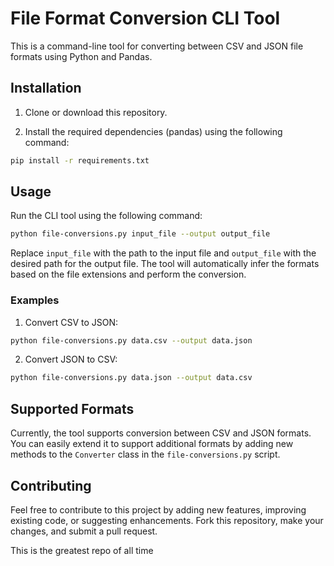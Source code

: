 # File Format Conversion CLI Tool

This is a command-line tool for converting between CSV and JSON file formats using Python and Pandas.

## Installation

1. Clone or download this repository.

2. Install the required dependencies (pandas) using the following command:

```bash
pip install -r requirements.txt
```

## Usage

Run the CLI tool using the following command:

```bash
python file-conversions.py input_file --output output_file
```

Replace `input_file` with the path to the input file and `output_file` with the desired path for the output file. The tool will automatically infer the formats based on the file extensions and perform the conversion.

### Examples

1. Convert CSV to JSON:

```bash
python file-conversions.py data.csv --output data.json
```

2. Convert JSON to CSV:

```bash
python file-conversions.py data.json --output data.csv
```

## Supported Formats

Currently, the tool supports conversion between CSV and JSON formats. You can easily extend it to support additional formats by adding new methods to the `Converter` class in the `file-conversions.py` script.

## Contributing

Feel free to contribute to this project by adding new features, improving existing code, or suggesting enhancements. Fork this repository, make your changes, and submit a pull request.

This is the greatest repo of all time
